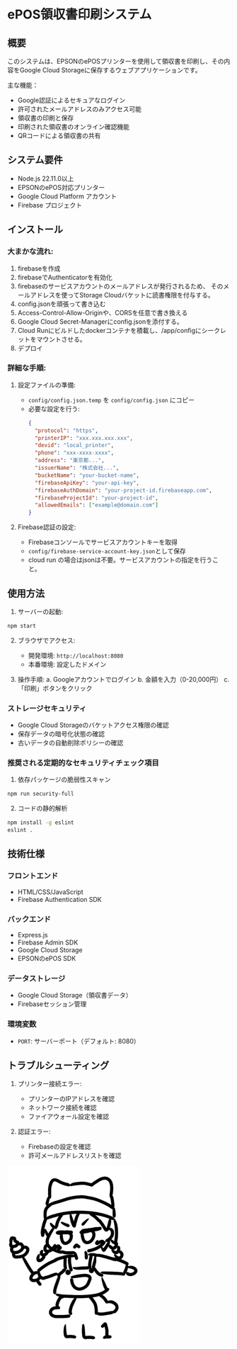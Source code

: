 # ePOS領収書印刷システム
## 概要

このシステムは、EPSONのePOSプリンターを使用して領収書を印刷し、その内容をGoogle Cloud Storageに保存するウェブアプリケーションです。

主な機能：
- Google認証によるセキュアなログイン
- 許可されたメールアドレスのみアクセス可能
- 領収書の印刷と保存
- 印刷された領収書のオンライン確認機能
- QRコードによる領収書の共有

## システム要件

- Node.js 22.11.0以上
- EPSONのePOS対応プリンター
- Google Cloud Platform アカウント
- Firebase プロジェクト

## インストール

### 大まかな流れ:

1. firebaseを作成
1. firebaseでAuthenticatorを有効化
1. firebaseのサービスアカウントのメールアドレスが発行されるため、
    そのメールアドレスを使ってStorage Cloudバケットに読書権限を付与する。
1. config.jsonを頑張って書き込む
1. Access-Control-Allow-Originや、CORSを任意で書き換える
1. Google Cloud Secret-Managerにconfig.jsonを添付する。
1. Cloud Runにビルドしたdockerコンテナを積載し、/app/configにシークレットをマウントさせる。
1. デプロイ

### 詳細な手順:

1. 設定ファイルの準備:
   - `config/config.json.temp` を `config/config.json` にコピー
   - 必要な設定を行う:
     ```json
     {
       "protocol": "https",
       "printerIP": "xxx.xxx.xxx.xxx",
       "devid": "local_printer",
       "phone": "xxx-xxxx-xxxx",
       "address": "東京都...",
       "issuerName": "株式会社...",
       "bucketName": "your-bucket-name",
       "firebaseApiKey": "your-api-key",
       "firebaseAuthDomain": "your-project-id.firebaseapp.com",
       "firebaseProjectId": "your-project-id",
       "allowedEmails": ["example@domain.com"]
     }
     ```

1. Firebase認証の設定:
   - Firebaseコンソールでサービスアカウントキーを取得
   - `config/firebase-service-account-key.json`として保存
   - cloud run の場合はjsonは不要。サービスアカウントの指定を行うこと。

## 使用方法

1. サーバーの起動:

```bash
npm start
```

2. ブラウザでアクセス:
   - 開発環境: `http://localhost:8080`
   - 本番環境: 設定したドメイン

3. 操作手順:
   a. Googleアカウントでログイン
   b. 金額を入力（0-20,000円）
   c. 「印刷」ボタンをクリック


### ストレージセキュリティ
- Google Cloud Storageのバケットアクセス権限の確認
- 保存データの暗号化状態の確認
- 古いデータの自動削除ポリシーの確認

### 推奨される定期的なセキュリティチェック項目
1. 依存パッケージの脆弱性スキャン
```bash
npm run security-full
```

2. コードの静的解析
```bash
npm install -g eslint
eslint .
```

## 技術仕様

### フロントエンド
- HTML/CSS/JavaScript
- Firebase Authentication SDK

### バックエンド
- Express.js
- Firebase Admin SDK
- Google Cloud Storage
- EPSONのePOS SDK

### データストレージ
- Google Cloud Storage（領収書データ）
- Firebaseセッション管理

### 環境変数
- `PORT`: サーバーポート（デフォルト: 8080）

## トラブルシューティング

1. プリンター接続エラー:
   - プリンターのIPアドレスを確認
   - ネットワーク接続を確認
   - ファイアウォール設定を確認

2. 認証エラー:
   - Firebaseの設定を確認
   - 許可メールアドレスリストを確認

![](https://raw.githubusercontent.com/flll/receipt-system/refs/heads/main/editor/b.png)
